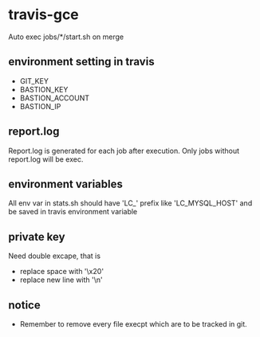 # travis-gce
Auto exec jobs/*/start.sh on merge

## environment setting in travis
- GIT_KEY
- BASTION_KEY
- BASTION_ACCOUNT
- BASTION_IP

## report.log
Report.log is generated for each job after execution. Only jobs without report.log will be exec.

## environment variables
All env var in stats.sh should have 'LC_' prefix like 'LC_MYSQL_HOST' and be saved in travis environment variable

## private key
Need double excape, that is
- replace space with '\\x20'
- replace new line with '\\n'

## notice
- Remember to remove every file execpt which are to be tracked in git.
